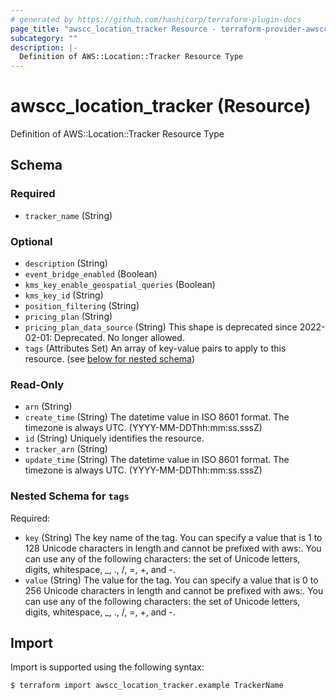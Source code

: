 ```yaml
---
# generated by https://github.com/hashicorp/terraform-plugin-docs
page_title: "awscc_location_tracker Resource - terraform-provider-awscc"
subcategory: ""
description: |-
  Definition of AWS::Location::Tracker Resource Type
---
```


# awscc_location_tracker (Resource)

Definition of AWS::Location::Tracker Resource Type



<!-- schema generated by tfplugindocs -->
## Schema

### Required

- `tracker_name` (String)

### Optional

- `description` (String)
- `event_bridge_enabled` (Boolean)
- `kms_key_enable_geospatial_queries` (Boolean)
- `kms_key_id` (String)
- `position_filtering` (String)
- `pricing_plan` (String)
- `pricing_plan_data_source` (String) This shape is deprecated since 2022-02-01: Deprecated. No longer allowed.
- `tags` (Attributes Set) An array of key-value pairs to apply to this resource. (see [below for nested schema](#nestedatt--tags))

### Read-Only

- `arn` (String)
- `create_time` (String) The datetime value in ISO 8601 format. The timezone is always UTC. (YYYY-MM-DDThh:mm:ss.sssZ)
- `id` (String) Uniquely identifies the resource.
- `tracker_arn` (String)
- `update_time` (String) The datetime value in ISO 8601 format. The timezone is always UTC. (YYYY-MM-DDThh:mm:ss.sssZ)

<a id="nestedatt--tags"></a>
### Nested Schema for `tags`

Required:

- `key` (String) The key name of the tag. You can specify a value that is 1 to 128 Unicode characters in length and cannot be prefixed with aws:. You can use any of the following characters: the set of Unicode letters, digits, whitespace, _, ., /, =, +, and -.
- `value` (String) The value for the tag. You can specify a value that is 0 to 256 Unicode characters in length and cannot be prefixed with aws:. You can use any of the following characters: the set of Unicode letters, digits, whitespace, _, ., /, =, +, and -.

## Import

Import is supported using the following syntax:

```shell
$ terraform import awscc_location_tracker.example TrackerName
```
